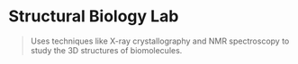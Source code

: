 # Structural Biology Lab

> Uses techniques like X-ray crystallography and NMR spectroscopy to study the 3D structures of biomolecules.
>